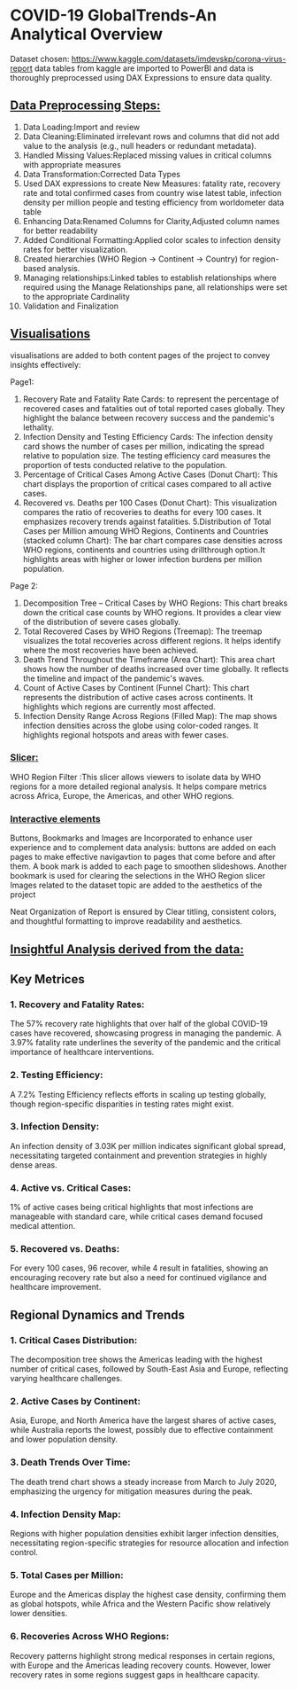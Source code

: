 # COVID-19 GlobalTrends-An Analytical Overview

Dataset chosen: https://www.kaggle.com/datasets/imdevskp/corona-virus-report
data tables from kaggle are imported to PowerBI and data is thoroughly preprocessed using DAX Expressions to ensure data quality.

## <u>Data Preprocessing Steps:</u>

1. Data Loading:Import and review
2. Data Cleaning:Eliminated irrelevant rows and columns that did not add value to the analysis (e.g., null headers or redundant metadata).
3. Handled Missing Values:Replaced missing values in critical columns with appropriate measures
3. Data Transformation:Corrected Data Types
4. Used DAX expressions to create New Measures:
   fatality rate, recovery rate and total confirmed cases from country wise latest table, 
   infection density per million people and testing efficiency from worldometer data table
5. Enhancing Data:Renamed Columns for Clarity,Adjusted column names for better readability
6. Added Conditional Formatting:Applied color scales to infection density rates for better visualization.
7. Created hierarchies (WHO Region → Continent → Country) for region-based analysis.
8. Managing relationships:Linked tables to establish relationships where required using the Manage Relationships pane, all relationships were set to the appropriate Cardinality
9. Validation and Finalization

## <u>Visualisations</u>

visualisations are added to both content pages of the project  to convey insights effectively:
 
Page1:
1. Recovery Rate and Fatality Rate Cards:
to represent the percentage of recovered cases and fatalities out of total reported cases globally. They highlight the balance between recovery success and the pandemic's lethality.
2. Infection Density and Testing Efficiency Cards:
The infection density card shows the number of cases per million, indicating the spread relative to population size. The testing efficiency card measures the proportion of tests conducted relative to the population.
3. Percentage of Critical Cases Among Active Cases (Donut Chart):
This chart displays the proportion of critical cases compared to all active cases. 
4. Recovered vs. Deaths per 100 Cases (Donut Chart):
This visualization compares the ratio of recoveries to deaths for every 100 cases. It emphasizes recovery trends against fatalities.
5.Distribution of Total Cases per Million amoung WHO Regions, Continents and Countries (stacked column Chart):
The bar chart compares case densities across WHO regions, continents and countries using drillthrough option.It highlights areas with higher or lower infection burdens per million population.

Page 2:
1. Decomposition Tree – Critical Cases by WHO Regions:
This chart breaks down the critical case counts by WHO regions. It provides a clear view of the distribution of severe cases globally.
2. Total Recovered Cases by WHO Regions (Treemap):
The treemap visualizes the total recoveries across different regions. It helps identify where the most recoveries have been achieved.
3. Death Trend Throughout the Timeframe (Area Chart):
This area chart shows how the number of deaths increased over time globally. It reflects the timeline and impact of the pandemic's waves.
4. Count of Active Cases by Continent (Funnel Chart):
This chart represents the distribution of active cases across continents. It highlights which regions are currently most affected.
5. Infection Density Range Across Regions (Filled Map):
The map shows infection densities across the globe using color-coded ranges. It highlights regional hotspots and areas with fewer cases.

### <u>Slicer:</u>
WHO Region Filter :This slicer allows viewers to isolate data by WHO regions for a more detailed regional analysis. It helps compare metrics across Africa, Europe, the Americas, and other  WHO regions.

### <u>Interactive elements</u>
Buttons, Bookmarks and Images are Incorporated to enhance user experience and to complement data analysis:
buttons are added on each pages to make effective navigavtion to pages that come before and after them.
A book mark is added to each page to smoothen slideshows.
Another bookmark is used for clearing the selections in the WHO Region slicer
Images related to the dataset topic are added to the aesthetics of the project


Neat Organization of Report is ensured by Clear titling, consistent colors, and thoughtful formatting to improve readability and aesthetics. 

## <u>Insightful Analysis derived from the data:</u>

##  Key Metrices

### 1. Recovery and Fatality Rates:

The 57% recovery rate highlights that over half of the global COVID-19 cases have recovered, showcasing progress in managing the pandemic.
A 3.97% fatality rate underlines the severity of the pandemic and the critical importance of healthcare interventions.

### 2. Testing Efficiency:

A 7.2% Testing Efficiency reflects efforts in scaling up testing globally, though region-specific disparities in testing rates might exist.

### 3. Infection Density:

An infection density of 3.03K per million indicates significant global spread, necessitating targeted containment and prevention strategies in highly dense areas.

### 4. Active vs. Critical Cases:

1% of active cases being critical highlights that most infections are manageable with standard care, while critical cases demand focused medical attention.

### 5. Recovered vs. Deaths:

For every 100 cases, 96 recover, while 4 result in fatalities, showing an encouraging recovery rate but also a need for continued vigilance and healthcare improvement.


##  Regional Dynamics and Trends

### 1. Critical Cases Distribution:

The decomposition tree shows the Americas leading with the highest number of critical cases, followed by South-East Asia and Europe, reflecting varying healthcare challenges.

### 2. Active Cases by Continent:

Asia, Europe, and North America have the largest shares of active cases, while Australia reports the lowest, possibly due to effective containment and lower population density.

### 3. Death Trends Over Time:

The death trend chart shows a steady increase from March to July 2020, emphasizing the urgency for mitigation measures during the peak.

### 4. Infection Density Map:

Regions with higher population densities exhibit larger infection densities, necessitating region-specific strategies for resource allocation and infection control.

### 5. Total Cases per Million:

Europe and the Americas display the highest case density, confirming them as global hotspots, while Africa and the Western Pacific show relatively lower densities.

### 6. Recoveries Across WHO Regions:

Recovery patterns highlight strong medical responses in certain regions, with Europe and the Americas leading recovery counts. However, lower recovery rates in some regions suggest gaps in healthcare capacity.
